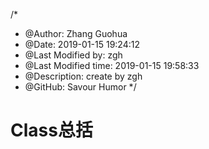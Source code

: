 /*
* @Author: Zhang Guohua
* @Date:   2019-01-15 19:24:12
* @Last Modified by:   zgh
* @Last Modified time: 2019-01-15 19:58:33
* @Description: create by zgh
* @GitHub: Savour Humor
*/
# Class总括

